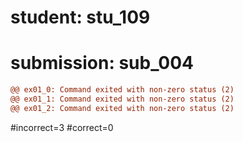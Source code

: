 # student: stu_109
# submission: sub_004

```diff
@@ ex01_0: Command exited with non-zero status (2)
@@ ex01_1: Command exited with non-zero status (2)
@@ ex01_2: Command exited with non-zero status (2)
```
#incorrect=3
#correct=0
